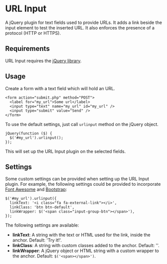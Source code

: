 # URL Input

A jQuery plugin for text fields used to provide URLs. It adds a link beside the input element to test the inserted URL. It also enforces the presence of a protocol (HTTP or HTTPS).

## Requirements

URL Input requires the [jQuery library](https://jquery.com/).

## Usage

Create a form with a text field which will hold an URL.

```
<form action="submit.php" method="POST">
  <label for="my_url">Some url</label>
  <input type="text" name="my_url" id="my_url" />
  <input type="submit" value="Send" />
</form>
```

To use the default settings, just call `urlinput` method on the jQuery object.

```
jQuery(function ($) {
  $('#my_url').urlinput();
});
```

This will set up the URL Input plugin on the selected fields.

## Settings

Some custom settings can be provided when setting up the URL Input plugin. For example, the following settings could be provided to incorporate [Font Awesome](http://fortawesome.github.io/Font-Awesome/) and [Bootstrap](http://getbootstrap.com/):

```
$('#my_url').urlinput({
  linkText: '<i class="fa fa-external-link"></i>',
  linkClass: 'btn btn-default',
  linkWrapper: $('<span class="input-group-btn"></span>'),
});
```

The following settings are available:
- **linkText**: A string with the text or HTML used for the link, inside the anchor. Default: 'Try it!'.
- **linkClass**: A string with custom classes added to the anchor. Default: ''.
- **linkWrapper**: A jQuery object or HTML string with a custom wrapper to the anchor. Default: `$('<span></span>')`.
